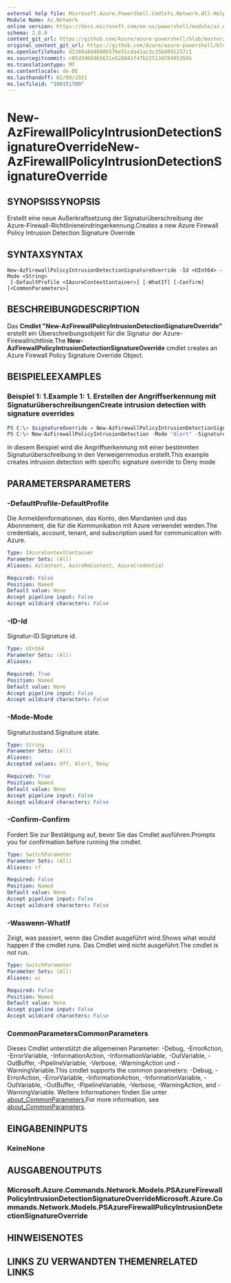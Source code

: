 ```yaml
---
external help file: Microsoft.Azure.PowerShell.Cmdlets.Network.dll-Help.xml
Module Name: Az.Network
online version: https://docs.microsoft.com/en-us/powershell/module/az.network/new-azfirewallpolicyintrusiondetectionsignatureoverride
schema: 2.0.0
content_git_url: https://github.com/Azure/azure-powershell/blob/master/src/Network/Network/help/New-AzFirewallPolicyIntrusionDetectionSignatureOverride.md
original_content_git_url: https://github.com/Azure/azure-powershell/blob/master/src/Network/Network/help/New-AzFirewallPolicyIntrusionDetectionSignatureOverride.md
ms.openlocfilehash: d2389a8d4880b576e51cda41ac3c15bd091257c1
ms.sourcegitcommit: c05d3d669b5631e526841f47b22513d78495350b
ms.translationtype: MT
ms.contentlocale: de-DE
ms.lasthandoff: 02/09/2021
ms.locfileid: "100151700"
---
```

# <span data-ttu-id="c2a37-101">New-AzFirewallPolicyIntrusionDetectionSignatureOverride</span><span class="sxs-lookup"><span data-stu-id="c2a37-101">New-AzFirewallPolicyIntrusionDetectionSignatureOverride</span></span>

## <span data-ttu-id="c2a37-102">SYNOPSIS</span><span class="sxs-lookup"><span data-stu-id="c2a37-102">SYNOPSIS</span></span>
<span data-ttu-id="c2a37-103">Erstellt eine neue Außerkraftsetzung der Signaturüberschreibung der Azure-Firewall-Richtlinieneindringerkennung.</span><span class="sxs-lookup"><span data-stu-id="c2a37-103">Creates a new Azure Firewall Policy Intrusion Detection Signature Override</span></span>

## <span data-ttu-id="c2a37-104">SYNTAX</span><span class="sxs-lookup"><span data-stu-id="c2a37-104">SYNTAX</span></span>

```
New-AzFirewallPolicyIntrusionDetectionSignatureOverride -Id <UInt64> -Mode <String>
 [-DefaultProfile <IAzureContextContainer>] [-WhatIf] [-Confirm] [<CommonParameters>]
```

## <span data-ttu-id="c2a37-105">BESCHREIBUNG</span><span class="sxs-lookup"><span data-stu-id="c2a37-105">DESCRIPTION</span></span>
<span data-ttu-id="c2a37-106">Das **Cmdlet "New-AzFirewallPolicyIntrusionDetectionSignatureOverride"** erstellt ein Überschreibungsobjekt für die Signatur der Azure-Firewallrichtlinie.</span><span class="sxs-lookup"><span data-stu-id="c2a37-106">The **New-AzFirewallPolicyIntrusionDetectionSignatureOverride** cmdlet creates an Azure Firewall Policy Signature Override Object.</span></span>

## <span data-ttu-id="c2a37-107">BEISPIELE</span><span class="sxs-lookup"><span data-stu-id="c2a37-107">EXAMPLES</span></span>

### <span data-ttu-id="c2a37-108">Beispiel 1: 1.</span><span class="sxs-lookup"><span data-stu-id="c2a37-108">Example 1: 1.</span></span> <span data-ttu-id="c2a37-109">Erstellen der Angriffserkennung mit Signaturüberschreibungen</span><span class="sxs-lookup"><span data-stu-id="c2a37-109">Create intrusion detection with signature overrides</span></span>
```powershell
PS C:\> $signatureOverride = New-AzFirewallPolicyIntrusionDetectionSignatureOverride -Id "123456798" -Mode "Deny"
PS C:\> New-AzFirewallPolicyIntrusionDetection -Mode "Alert" -SignatureOverride $signatureOverride
```
<span data-ttu-id="c2a37-110">In diesem Beispiel wird die Angriffserkennung mit einer bestimmten Signaturüberschreibung in den Verweigernmodus erstellt.</span><span class="sxs-lookup"><span data-stu-id="c2a37-110">This example creates intrusion detection with specific signature override to Deny mode</span></span>

## <span data-ttu-id="c2a37-111">PARAMETERS</span><span class="sxs-lookup"><span data-stu-id="c2a37-111">PARAMETERS</span></span>

### <span data-ttu-id="c2a37-112">-DefaultProfile</span><span class="sxs-lookup"><span data-stu-id="c2a37-112">-DefaultProfile</span></span>
<span data-ttu-id="c2a37-113">Die Anmeldeinformationen, das Konto, den Mandanten und das Abonnement, die für die Kommunikation mit Azure verwendet werden.</span><span class="sxs-lookup"><span data-stu-id="c2a37-113">The credentials, account, tenant, and subscription used for communication with Azure.</span></span>

```yaml
Type: IAzureContextContainer
Parameter Sets: (All)
Aliases: AzContext, AzureRmContext, AzureCredential

Required: False
Position: Named
Default value: None
Accept pipeline input: False
Accept wildcard characters: False
```

### <span data-ttu-id="c2a37-114">-ID</span><span class="sxs-lookup"><span data-stu-id="c2a37-114">-Id</span></span>
<span data-ttu-id="c2a37-115">Signatur-ID.</span><span class="sxs-lookup"><span data-stu-id="c2a37-115">Signature id.</span></span>

```yaml
Type: UInt64
Parameter Sets: (All)
Aliases:

Required: True
Position: Named
Default value: None
Accept pipeline input: False
Accept wildcard characters: False
```

### <span data-ttu-id="c2a37-116">-Mode</span><span class="sxs-lookup"><span data-stu-id="c2a37-116">-Mode</span></span>
<span data-ttu-id="c2a37-117">Signaturzustand.</span><span class="sxs-lookup"><span data-stu-id="c2a37-117">Signature state.</span></span>

```yaml
Type: String
Parameter Sets: (All)
Aliases:
Accepted values: Off, Alert, Deny

Required: True
Position: Named
Default value: None
Accept pipeline input: False
Accept wildcard characters: False
```

### <span data-ttu-id="c2a37-118">-Confirm</span><span class="sxs-lookup"><span data-stu-id="c2a37-118">-Confirm</span></span>
<span data-ttu-id="c2a37-119">Fordert Sie zur Bestätigung auf, bevor Sie das Cmdlet ausführen.</span><span class="sxs-lookup"><span data-stu-id="c2a37-119">Prompts you for confirmation before running the cmdlet.</span></span>

```yaml
Type: SwitchParameter
Parameter Sets: (All)
Aliases: cf

Required: False
Position: Named
Default value: None
Accept pipeline input: False
Accept wildcard characters: False
```

### <span data-ttu-id="c2a37-120">-Waswenn</span><span class="sxs-lookup"><span data-stu-id="c2a37-120">-WhatIf</span></span>
<span data-ttu-id="c2a37-121">Zeigt, was passiert, wenn das Cmdlet ausgeführt wird.</span><span class="sxs-lookup"><span data-stu-id="c2a37-121">Shows what would happen if the cmdlet runs.</span></span>
<span data-ttu-id="c2a37-122">Das Cmdlet wird nicht ausgeführt.</span><span class="sxs-lookup"><span data-stu-id="c2a37-122">The cmdlet is not run.</span></span>

```yaml
Type: SwitchParameter
Parameter Sets: (All)
Aliases: wi

Required: False
Position: Named
Default value: None
Accept pipeline input: False
Accept wildcard characters: False
```

### <span data-ttu-id="c2a37-123">CommonParameters</span><span class="sxs-lookup"><span data-stu-id="c2a37-123">CommonParameters</span></span>
<span data-ttu-id="c2a37-124">Dieses Cmdlet unterstützt die allgemeinen Parameter: -Debug, -ErrorAction, -ErrorVariable, -InformationAction, -InformationVariable, -OutVariable, -OutBuffer, -PipelineVariable, -Verbose, -WarningAction und -WarningVariable.</span><span class="sxs-lookup"><span data-stu-id="c2a37-124">This cmdlet supports the common parameters: -Debug, -ErrorAction, -ErrorVariable, -InformationAction, -InformationVariable, -OutVariable, -OutBuffer, -PipelineVariable, -Verbose, -WarningAction, and -WarningVariable.</span></span> <span data-ttu-id="c2a37-125">Weitere Informationen finden Sie unter [about_CommonParameters.](http://go.microsoft.com/fwlink/?LinkID=113216)</span><span class="sxs-lookup"><span data-stu-id="c2a37-125">For more information, see [about_CommonParameters](http://go.microsoft.com/fwlink/?LinkID=113216).</span></span>

## <span data-ttu-id="c2a37-126">EINGABEN</span><span class="sxs-lookup"><span data-stu-id="c2a37-126">INPUTS</span></span>

### <span data-ttu-id="c2a37-127">Keine</span><span class="sxs-lookup"><span data-stu-id="c2a37-127">None</span></span>

## <span data-ttu-id="c2a37-128">AUSGABEN</span><span class="sxs-lookup"><span data-stu-id="c2a37-128">OUTPUTS</span></span>

### <span data-ttu-id="c2a37-129">Microsoft.Azure.Commands.Network.Models.PSAzureFirewallPolicyIntrusionDetectionSignatureOverride</span><span class="sxs-lookup"><span data-stu-id="c2a37-129">Microsoft.Azure.Commands.Network.Models.PSAzureFirewallPolicyIntrusionDetectionSignatureOverride</span></span>

## <span data-ttu-id="c2a37-130">HINWEISE</span><span class="sxs-lookup"><span data-stu-id="c2a37-130">NOTES</span></span>

## <span data-ttu-id="c2a37-131">LINKS ZU VERWANDTEN THEMEN</span><span class="sxs-lookup"><span data-stu-id="c2a37-131">RELATED LINKS</span></span>
